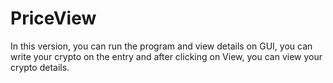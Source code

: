 # PriceView
In this version, you can run the program and view details on GUI, you can write your crypto on the entry and after clicking on View, you can view your crypto details.
